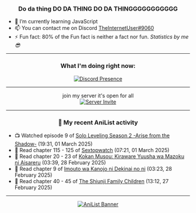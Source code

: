 <div align="center">

### Do da thing DO DA THING DO DA THINGGGGGGGGGGG
</div>

- 🌱 I’m currently learning JavaScript
- 📫 You can contact me on Discord [TheInternetUser#9060](https://discord.com/users/534117072796385300)
- ⚡ Fun fact: 80% of the Fun fact is neither a fact nor fun. _Statistics by me 😎_
<hr>

<div align="center">

### What I'm doing right now:
[![Discord Presence](https://lanyard.cnrad.dev/api/534117072796385300)](https://discord.com/users/534117072796385300)
<hr>

join my server it's open for all <br>
[![Server Invite](https://invidget.switchblade.xyz/bfYgVHxrSs)](https://discord.gg/bfYgVHxrSs)

<hr>
  
### 🌸 My recent AniList activity

</div>

<!-- ANILIST_ACTIVITY:start -->

-   📺 Watched episode 9 of [Solo Leveling Season 2 -Arise from the Shadow-](https://anilist.co/anime/176496) (19:31, 01 March 2025)
-   📖 Read chapter 115 - 125 of [Sextopwatch](https://anilist.co/manga/152411) (07:21, 01 March 2025)
-   📖 Read chapter 20 - 23 of [Kokan Musou: Kiraware Yuusha wa Mazoku ni Aisareru](https://anilist.co/manga/142463) (03:39, 28 February 2025)
-   📖 Read chapter 9 of [Imouto wa Kanojo ni Dekinai no ni](https://anilist.co/manga/157136) (03:23, 28 February 2025)
-   📖 Read chapter 40 - 45 of [The Shiunji Family Children](https://anilist.co/manga/144374) (13:12, 27 February 2025)

<!-- ANILIST_ACTIVITY:end -->
<hr>

<div align="center">

[![AniList Banner](https://img.anili.st/User/929966)](https://anilist.co/user/TheInternetUser)

<!-- ![Profile views](https://gpvc.arturio.dev/TheInternetUse7) Since 2023-01-09 -->
<br>


</div>

